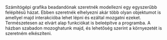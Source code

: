 Számítógépi grafika beadandónak szeretnék modellezni egy egyszerűbb felépítésű házat. Ebben szeretnék elhelyezni akár több olyan objektumot is amellyel majd interakcióba lehet lépni és ezáltal mozgatni ezeket. Természetesen az elvárt alap funkciókat is beleépítve a programba. A házban szabadon mozoghatunk majd, és lehetőség szerint a környezetét is szeretném elkészíteni.
